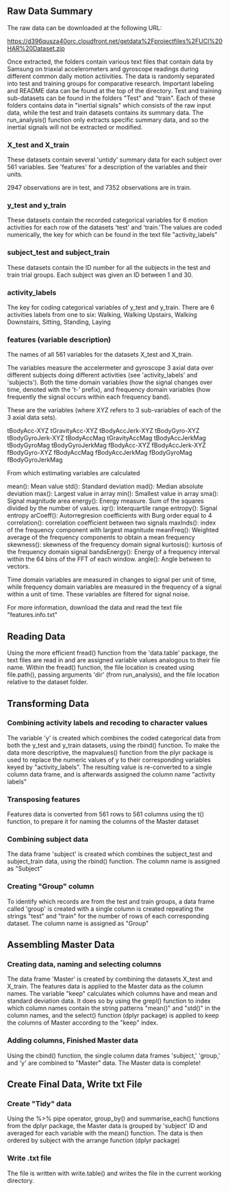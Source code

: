 ## Raw Data Summary 
The raw data can be downloaded at the following URL:

https://d396qusza40orc.cloudfront.net/getdata%2Fprojectfiles%2FUCI%20HAR%20Dataset.zip 

Once extracted, the folders contain various text files that contain data by Samsung on triaxial accelerometers and gyroscope readings during different common daily motion actiivities.  The data is randomly separated into test and training groups for comparative research.  Important labeling and README data can be found at the top of the directory.  Test and training sub-datasets can be found in the folders "Test" and "train".  Each of these folders contains data in "inertial signals" which consists of the raw input data, while the test and train datasets contains its summary data.  The run_analysis() function only extracts specific summary data, and so the inertial signals will not be extracted or modified. 

### X_test and X_train
These datasets contain several 'untidy' summary data for each subject over  561 variables.  See 'features' for a description of the variables and their units.  

2947 observations are in test, and 7352 observations are in train.  

### y_test and y_train
These datasets contain the recorded categorical variables for 6 motion activities for each row of the datasets 'test' and 'train.'The values are coded numerically, the key for which can be found in the text file "activity_labels"

### subject_test and subject_train
These datasets contain the ID number for all the subjects in the test and train trial groups.  Each subject was given an ID between 1 and 30.  

### activity_labels
The key for coding categorical variables of y_test and y_train.  There are 6 activities labels from one to six:  Walking, Walking Upstairs, Walking Downstairs, Sitting, Standing, Laying

### features (variable description)
The names of all 561 variables for the datasets X_test and X_train. 

The variables measure the accelermeter and gyroscope 3 axial data over different subjects doing different activities (see 'activity_labels' and 'subjects').  Both the time domain variables (how the signal changes over time, denoted with the 't-' prefix), and frequency domain variables (how frequently the signal occurs within each frequency band).

These are the variables (where XYZ refers to 3 sub-variables of each of the 3 axial data sets).

tBodyAcc-XYZ
tGravityAcc-XYZ
tBodyAccJerk-XYZ
tBodyGyro-XYZ
tBodyGyroJerk-XYZ
tBodyAccMag
tGravityAccMag
tBodyAccJerkMag
tBodyGyroMag
tBodyGyroJerkMag
fBodyAcc-XYZ
fBodyAccJerk-XYZ
fBodyGyro-XYZ
fBodyAccMag
fBodyAccJerkMag
fBodyGyroMag
fBodyGyroJerkMag

From which estimating variables are calculated

mean(): Mean value
std(): Standard deviation
mad(): Median absolute deviation 
max(): Largest value in array
min(): Smallest value in array
sma(): Signal magnitude area
energy(): Energy measure. Sum of the squares divided by the number of values. 
iqr(): Interquartile range 
entropy(): Signal entropy
arCoeff(): Autorregresion coefficients with Burg order equal to 4
correlation(): correlation coefficient between two signals
maxInds(): index of the frequency component with largest magnitude
meanFreq(): Weighted average of the frequency components to obtain a mean frequency
skewness(): skewness of the frequency domain signal 
kurtosis(): kurtosis of the frequency domain signal 
bandsEnergy(): Energy of a frequency interval within the 64 bins of the FFT of each window.
angle(): Angle between to vectors.

Time domain variables are measured in changes to signal per unit of time, while frequency domain variables are measured in the frequency of a signal within a unit of time.  These variables are filtered for signal noise.  

For more information, download the data and read the text file "features.info.txt"

## Reading Data
Using the more efficient fread() function from the 'data.table' package, the text files are read in and are assigned variable values analogous to their file name.  Within the fread() function, the file location is created using file.path(), passing arguments 'dir' (from run_analysis), and the file location relative to the dataset folder.  

## Transforming Data

### Combining activity labels and recoding to character values
The variable 'y' is created which combines the coded categorical data from both the y_test and y_train datasets, using the rbind() function.  To make the data more descriptive, the mapvalues() function from the plyr package is used to replace the numeric values of y to their corresponding variables keyed by "activity_labels".  The resulting value is re-converted to a single column data frame, and is afterwards assigned the column name "activity labels"

### Transposing features
Features data is converted from 561 rows to 561 columns using the t() function, to prepare it for naming the columns of the Master dataset 

### Combining subject data
The data frame 'subject' is created which combines the subject_test and subject_train data, using the rbind() function.  The column name is assigned as "Subject"

### Creating "Group" column
To identify which records are from the test and train groups, a data frame called 'group' is created with a single column is created repeating the strings "test" and "train" for the number of rows of each corresponding dataset.  The column name is assigned as "Group"

## Assembling Master Data

### Creating data, naming and selecting columns
The data frame 'Master' is created by combining the datasets X_test and X_train.  The features data is applied to the Master data as the column names.  The variable "keep" calculates which columns have and mean and standard deviation data.  It does so by using the grepl() function to index which column names contain the string patterns "mean()" and "std()" in the column names, and the select() function (dplyr package) is applied to keep the columns of Master according to the "keep" index.  

### Adding columns, Finished Master data
Using the cbind() function, the single column data frames 'subject,' 'group,' and 'y' are combined to "Master" data.  The Master data is complete!

## Create Final Data, Write txt File

### Create "Tidy" data
Using the %>% pipe operator, group_by() and summarise_each() functions from the dplyr package, the Master data is grouped by 'subject' ID and averaged for each variable with the mean() function.  The  data is then ordered by subject with the arrange function (dplyr package) 

### Write .txt file
The file is written with write.table() and writes the file in the current working directory.  

